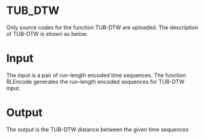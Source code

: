 # TUB_DTW

Only source codes for the function TUB-DTW are uploaded.
The description of TUB-DTW is shown as below.


# Input

The input is a pair of run-length encoded time sequences.
The function RLEncode generates the run-length encoded sequences for TUB-DTW input.


# Output
The output is the TUB-DTW distance between the given time sequences
